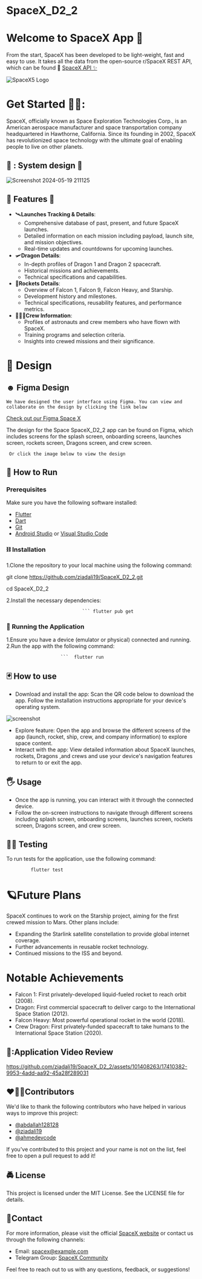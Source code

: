 # SpaceX_D2_2
# Welcome to SpaceX App 🚀

From the start, SpaceX has been developed to be light-weight, fast and easy to use. It takes all the data from the open-source r/SpaceX REST API, which can be found 🔗 [  SpaceX API ✨ ](https://github.com/r-spacex/SpaceX-API)


![SpaceX5 Logo](https://github.com/ziadali19/SpaceX_D2_2/assets/75087008/70d332d4-6647-43ff-8442-aa0bc465fea2)

# Get Started 🌟🚀:
SpaceX, officially known as Space Exploration Technologies Corp., is an American aerospace manufacturer and space transportation company headquartered in Hawthorne, California. Since its founding in 2002, SpaceX has revolutionized space technology with the ultimate goal of enabling people to live on other planets.
  ## 🔐 : System design 🔐
![Screenshot 2024-05-19 211125](https://github.com/ziadali19/SpaceX_D2_2/assets/75087008/31e0cd44-3e6f-4dc6-8365-3a84a79b0171)

 ## 📑 Features 📑

- 🛰️**Launches Tracking & Details**: 
  - Comprehensive database of past, present, and future SpaceX launches.
  - Detailed information on each mission including payload, launch site, and mission objectives.
  - Real-time updates and countdowns for upcoming launches.
- 🛩️**Dragon Details**: 
  - In-depth profiles of Dragon 1 and Dragon 2 spacecraft.
  - Historical missions and achievements.
  - Technical specifications and capabilities.
- 🚀**Rockets Details**: 
  - Overview of Falcon 1, Falcon 9, Falcon Heavy, and Starship.
  - Development history and milestones.
  - Technical specifications, reusability features, and performance metrics.
- 👨🏼‍🚀**Crew Information**: 
  - Profiles of astronauts and crew members who have flown with SpaceX.
  - Training programs and selection criteria.
  - Insights into crewed missions and their significance.
  
# 📸  Design
   ## ☻ Figma Design

    We have designed the user interface using Figma. You can view and collaborate on the design by clicking the link below

   [Check out our Figma Space X](https://www.figma.com/file/FExUM7rqtAYKhBHmqwqecY/SpaceX---Launches?type=design&node-id=88-591&mode=design&t=8zdRTp1KsvZptD7m-0)

   The design for the Space SpaceX_D2_2 app can be found on Figma, which includes screens for the splash screen, onboarding screens, launches screen, rockets 
   screen, Dragons screen, and crew screen.

     Or click the image below to view the design

 ## 🔔 How to Run

### Prerequisites

Make sure you have the following software installed:
- [Flutter](https://flutter.dev/docs/get-started/install)
- [Dart](https://dart.dev/get-dart)
- [Git](https://git-scm.com/)
- [Android Studio](https://developer.android.com/studio) or [Visual Studio Code](https://code.visualstudio.com/)

### ⛓️ Installation
  
1.Clone the repository to your local machine using the following command:

git clone https://github.com/ziadali19/SpaceX_D2_2.git

cd SpaceX_D2_2

2.Install the necessary dependencies:

                                ``` flutter pub get
  ### 🏃 Running the Application
   1.Ensure you have a device (emulator or physical) connected and running.
   2.Run the app with the following command:

                        
                        ```  flutter run

 ## 🃏 How to use  
+  Download and install the app: Scan the QR code below to download the app. Follow the installation instructions appropriate for your device's operating system.

  
![screenshot](https://github.com/ziadali19/SpaceX_D2_2/assets/75087008/ef42f656-308e-48d6-8d00-acb71abcbcdf)

+ Explore feature: Open the app and browse the different screens of the app (launch, rocket, ship, crew, and company information) to explore space content.
+ Interact with the app: View detailed information about SpaceX launches, rockets, Dragons ,and crews and use your device's navigation features to return to or exit the app.


##  🖐️ Usage
+ Once the app is running, you can interact with it through the connected device.
+ Follow the on-screen instructions to navigate through different screens including splash screen, onboarding screens, launches screen, rockets screen, Dragons 
  screen, and crew screen.
##  🏁✅ Testing
To run tests for the application, use the following command:


           
             flutter test


 # 🪐Future Plans
SpaceX continues to work on the Starship project, aiming for the first crewed mission to Mars. Other plans include:

+ Expanding the Starlink satellite constellation to provide global internet coverage.
+ Further advancements in reusable rocket technology.
+ Continued missions to the ISS and beyond.
# Notable Achievements
+ Falcon 1: First privately-developed liquid-fueled rocket to reach orbit (2008).
+ Dragon: First commercial spacecraft to deliver cargo to the International Space Station (2012).
+ Falcon Heavy: Most powerful operational rocket in the world (2018).
+ Crew Dragon: First privately-funded spacecraft to take humans to the International Space Station (2020).



## 📱:Application Video Review
https://github.com/ziadali19/SpaceX_D2_2/assets/101408263/17410382-9953-4add-aa92-45a28f289031
##  ❤️‍🔥💞Contributors

We'd like to thank the following contributors who have helped in various ways to improve this project:

- [@abdallah128128](https://github.com/abdallah128128)
- [@ziadali19](https://github.com/ziadali19)
- [@ahmedevcode](https://github.com/ahmedevcode)


If you've contributed to this project and your name is not on the list, feel free to open a pull request to add it!
## 🚔 License
This project is licensed under the MIT License. See the LICENSE file for details.


## 🤙Contact

For more information, please visit the official [SpaceX website](https://www.spacex.com) or contact us through the following channels:

- Email: spacex@example.com
- Telegram Group: [SpaceX Community](https://t.me/spacex_community)

Feel free to reach out to us with any questions, feedback, or suggestions!









